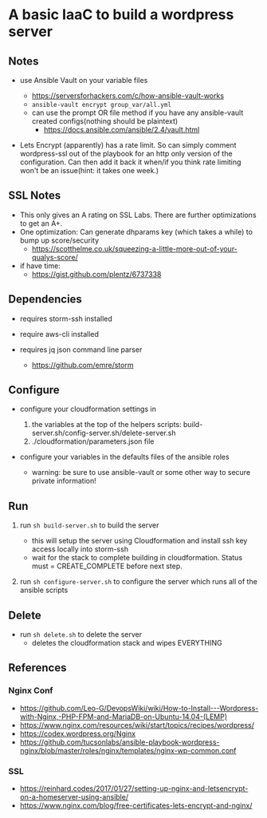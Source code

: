 # A basic IaaC to build a wordpress server

## Notes

- use Ansible Vault on your variable files

  - https://serversforhackers.com/c/how-ansible-vault-works
  - `ansible-vault encrypt group_var/all.yml`
  - can use the prompt OR file method if you have any ansible-vault created configs(nothing should be plaintext)
    - https://docs.ansible.com/ansible/2.4/vault.html

- Lets Encrypt (apparently) has a rate limit. So can simply comment wordpress-ssl out of the playbook for an http only version of the configuration. Can then add it back it when/if you think rate limiting won't be an issue(hint: it takes one week.)

## SSL Notes

- This only gives an A rating on SSL Labs. There are further optimizations to get an A+.
- One optimization: Can generate dhparams key (which takes a while) to bump up score/security
  - https://scotthelme.co.uk/squeezing-a-little-more-out-of-your-qualys-score/
- if have time:
  - https://gist.github.com/plentz/6737338

## Dependencies

- requires storm-ssh installed
- require aws-cli installed
- requires jq json command line parser

  - https://github.com/emre/storm

## Configure

- configure your cloudformation settings in

  1. the variables at the top of the helpers scripts: build-server.sh/config-server.sh/delete-server.sh
  2. ./cloudformation/parameters.json file

- configure your variables in the defaults files of the ansible roles
  - warning: be sure to use ansible-vault or some other way to secure private information!

## Run

1. run `sh build-server.sh` to build the server

   - this will setup the server using Cloudformation and install ssh key access locally into storm-ssh
   - wait for the stack to complete building in cloudformation. Status must = CREATE_COMPLETE before next step.

2. run `sh configure-server.sh` to configure the server which runs all of the ansible scripts

## Delete

- run `sh delete.sh` to delete the server
  - deletes the cloudformation stack and wipes EVERYTHING

## References

### Nginx Conf
- https://github.com/Leo-G/DevopsWiki/wiki/How-to-Install---Wordpress-with-Nginx,-PHP-FPM-and-MariaDB-on-Ubuntu-14.04-(LEMP)
- https://www.nginx.com/resources/wiki/start/topics/recipes/wordpress/
- https://codex.wordpress.org/Nginx
- https://github.com/tucsonlabs/ansible-playbook-wordpress-nginx/blob/master/roles/nginx/templates/nginx-wp-common.conf

### SSL
- https://reinhard.codes/2017/01/27/setting-up-nginx-and-letsencrypt-on-a-homeserver-using-ansible/
- https://www.nginx.com/blog/free-certificates-lets-encrypt-and-nginx/
